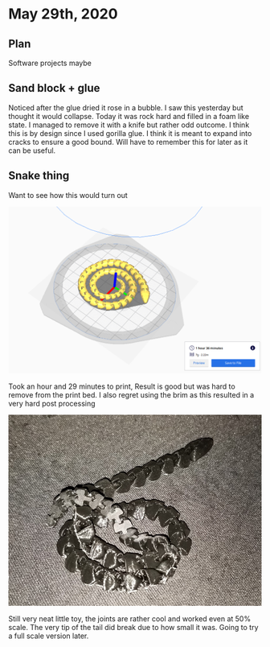 # May 29th, 2020

## Plan

Software projects maybe

## Sand block + glue

Noticed after the glue dried it rose in a bubble. I saw this yesterday but thought it would collapse. Today it was rock hard and filled in a foam like state. I managed to remove it with a knife but rather odd outcome. I think this is by design since I used gorilla glue. I think it is meant to expand into cracks to ensure a good bound. Will have to remember this for later as it can be useful.

## Snake thing

Want to see how this would turn out

![CURA snake](images/2020_05_29_MMD_SMAKE_V1.png)

Took an hour and 29 minutes to print, Result is good but was hard to remove from the print bed. I also regret using the brim as this resulted in a very hard post processing

![snake print](images/2020_05_30_00.09.31.jpg)

Still very neat little toy, the joints are rather cool and worked even at 50% scale. The very tip of the tail did break due to how small it was. Going to try a full scale version later.